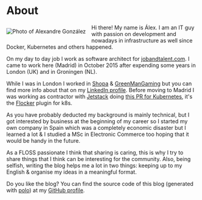 About
=====

![Photo of Alexandre González](../static/me.jpg)
<style>img{float: left; padding: 10px 15px 10px 0px;}</style>

Hi there! My name is Álex. I am an IT guy with passion on development and nowadays in infrastructure as well since Docker, Kubernetes and others happened.

On my day to day job I work as software architect for [jobandtalent.com](https://jobandtalent.com). I came to work here (Madrid) in October 2015 after expending some years in London (UK) and in Groningen (NL).

While I was in London I worked in [Shopa](http://shopa.com) & [GreenManGaming](http://greenmangaming.com) but you can find more info about that on my [LinkedIn profile](http://linkedin.com/in/alexandregonzalezrodriguez). Before moving to Madrid I was working as contractor with [Jetstack](http://www.jetstack.io/) doing [this PR for Kubernetes](https://github.com/kubernetes/kubernetes/pull/14328), it's the [Flocker](https://clusterhq.com/flocker/introduction/) plugin for k8s.

As you have probably deducted my background is mainly technical, but I got interested by business at the beginning of my career so I started my own company in Spain which was a completely economic disaster but I learned a lot & I studied a MSc in Electronic Commerce too hoping that it would be handy in the future.

As a FLOSS passionate I think that sharing is caring, this is why I try to share things that I think can be interesting for the community. Also, being selfish, writing the blog helps me a lot in two things: keeping up to my English & organise my ideas in a meaningful format.

Do you like the blog? You can find the source code of this blog (generated with [polo](https://github.com/agonzalezro/polo)) at my [GitHub profile](https://github.com/agonzalezro).
